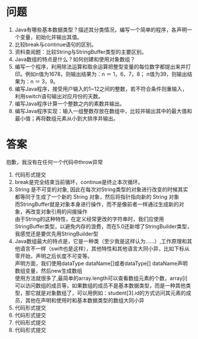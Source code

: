 # **问题**  
  1. Java有哪些基本数据类型？描述其分类情况，编写一个简单的程序，各声明一个变量，初始化并输出其值。  
  2. 比较break与continue语句的区别。  
  3. 资料查阅题：比较String与StringBuffer类型的主要区别。  
  4. Java数组的特点是什么？如何创建和使用对象数组？  
  5. 编写一个程序，利用除法运算和取余运算把整型变量的每位数字都提出来并打印。例如n值为1678，则输出结果为：n ＝ 1，6，7，8； n值为39，则输出结果为：n ＝ 3，9。  
  6. 编写Java程序，接受用户输入的1~12之间的整数，若不符合条件则重输入，利用switch语句输出对应月份的天数。  
  7. 编写Java程序计算一个整数之内的素数并输出。  
  8. 编写Java程序实现：输入一组整数存放在数组中，比较并输出其中的最大值和最小值；再将数组元素从小到大排序并输出。  
# **答案**  
抱歉，我没有在任何一个代码中throw异常  
  1.	代码形式提交  
  2.	break是完全结束当前循环，continue是终止本次循环。  
  3.	String 是不可变的对象, 因此在每次对String类型的对象进行改变的时候其实都等同于生成了一个新的 String 对象，然后将指针指向新的 String 对象  
而StringBuffer就是对象本身进行操作，而不是像前者一样通过生成新的对象，再改变对象引用的间接操作  
由于String的这种特性，在定义经常更改的字符串时，我们应使用StringBuffer类型，以避免内存的浪费，而在5.0还新增了StringBuilder类型，我感觉还是要优先用StringBuilder型  
  4.	Java数组最大的特点是，它是一种类（至少我是这样认为……）,工作原理和其他语言不一样（swift也是这样），其他特性和其他语言大同小异，比如下标从零开始，声明之后长度不可变等。  
声明方面，我们使用dataType dataName[]或者dataType[] dataName声明数组变量，然后new生成数组  
使用方法就很多了,最简单的array.length可以查看数组元素的个数，array[i]可以访问数组的成员等，如果数组的成员不是基本数据类型，而是一种其他类型，那它就是对象数组了，可以用例如：student[3].id的方式访问其元素的成员，其他在声明和使用时和基本数据类型的数组大同小异  
  5.	代码形式提交  
  6.	代码形式提交  
  7.	代码形式提交  
  8.	代码形式提交
